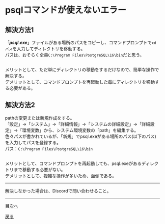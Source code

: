 # psqlコマンドが使えないエラー

## 解決方法1
「***psql.exe***」ファイルがある場所のパスをコピーし、コマンドプロンプトで`cd パス`を入力してディレクトリを移動する。  
パスは、おそらく全員`C:\Program Files\PostgreSQL\16\bin`だと思う。  

<img scr="">

メリットとして、ただ単にディレクトリの移動をするだけなので、簡単な操作で解決する。  
デメリットとして、コマンドプロンプトを再起動した毎にディレクトリを移動する必要がある。  

## 解決方法2
pathの変更または新規作成をする。  
「設定」->「システム」->「詳細情報」->「システムの詳細設定」->「詳細設定」->「環境変数」から、システム環境変数の「path」を編集する。  
色々パスが書かれているが、「新規」でpsql.exeがある場所のパス(以下のパス)を入力してパスを登録する。  
パス：`C:\Program Files\PostgreSQL\16\bin`  

<img src="">

メリットとして、コマンドプロンプトを再起動しても、psql.exeがあるディレクトリまで移動する必要がない。  
デメリットとして、複雑な操作が多いため、面倒である。  

___
解決しなかった場合は、Discordで問い合わせること。  
___
[目次へ](https://github.com/122yuuki/SDP_DB/blob/main/README.md)

[戻る](https://github.com/122yuuki/SDP_DB/blob/main/Section_2/section_2-5_w1.md)

